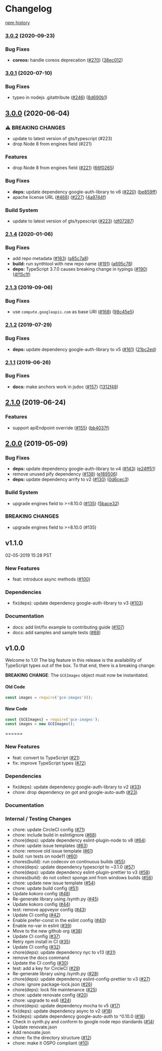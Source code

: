 # Changelog

[npm history][1]

[1]: https://www.npmjs.com/package/gce-images?activeTab=versions

### [3.0.2](https://www.github.com/googleapis/nodejs-gce-images/compare/v3.0.1...v3.0.2) (2020-09-23)


### Bug Fixes

* **coreos:** handle coreos deprecation ([#270](https://www.github.com/googleapis/nodejs-gce-images/issues/270)) ([38ec012](https://www.github.com/googleapis/nodejs-gce-images/commit/38ec012cb376083e20b1d3b726f7bc8044ba647e))

### [3.0.1](https://www.github.com/googleapis/nodejs-gce-images/compare/v3.0.0...v3.0.1) (2020-07-10)


### Bug Fixes

* typeo in nodejs .gitattribute ([#246](https://www.github.com/googleapis/nodejs-gce-images/issues/246)) ([8d690b1](https://www.github.com/googleapis/nodejs-gce-images/commit/8d690b1fd7570573765c842a3b3e4c6162535824))

## [3.0.0](https://www.github.com/googleapis/nodejs-gce-images/compare/v2.1.4...v3.0.0) (2020-06-04)


### ⚠ BREAKING CHANGES

* update to latest version of gts/typescript (#223)
* drop Node 8 from engines field (#221)

### Features

* drop Node 8 from engines field ([#221](https://www.github.com/googleapis/nodejs-gce-images/issues/221)) ([66f0265](https://www.github.com/googleapis/nodejs-gce-images/commit/66f0265bddeb93d8c612b70d0d3cf386f5ce56b2))


### Bug Fixes

* **deps:** update dependency google-auth-library to v6 ([#220](https://www.github.com/googleapis/nodejs-gce-images/issues/220)) ([be859ff](https://www.github.com/googleapis/nodejs-gce-images/commit/be859ffce2c12da117a844146d18521dbe67424e))
* apache license URL ([#468](https://www.github.com/googleapis/nodejs-gce-images/issues/468)) ([#227](https://www.github.com/googleapis/nodejs-gce-images/issues/227)) ([4a9744f](https://www.github.com/googleapis/nodejs-gce-images/commit/4a9744fb9a77801a3e2bf0b59fc38631dc402769))


### Build System

* update to latest version of gts/typescript ([#223](https://www.github.com/googleapis/nodejs-gce-images/issues/223)) ([df07287](https://www.github.com/googleapis/nodejs-gce-images/commit/df0728732054ad79c6ea2ac57a4eb0aec063c0dd))

### [2.1.4](https://www.github.com/googleapis/nodejs-gce-images/compare/v2.1.3...v2.1.4) (2020-01-06)


### Bug Fixes

* add repo metadata ([#183](https://www.github.com/googleapis/nodejs-gce-images/issues/183)) ([a85c7a8](https://www.github.com/googleapis/nodejs-gce-images/commit/a85c7a89b6dbfbfc432c4a298d7910add1dfa66d))
* **build:** run synthtool with new repo name ([#191](https://www.github.com/googleapis/nodejs-gce-images/issues/191)) ([a695c78](https://www.github.com/googleapis/nodejs-gce-images/commit/a695c7879329ebf4765c4b03e0bc4da3ea6a20df))
* **deps:** TypeScript 3.7.0 causes breaking change in typings ([#190](https://www.github.com/googleapis/nodejs-gce-images/issues/190)) ([4f15c1f](https://www.github.com/googleapis/nodejs-gce-images/commit/4f15c1f133346f20d388bf42728e2e91a8745831))

### [2.1.3](https://www.github.com/googleapis/gce-images/compare/v2.1.2...v2.1.3) (2019-09-06)


### Bug Fixes

* use `compute.googleapis.com` as base URI ([#168](https://www.github.com/googleapis/gce-images/issues/168)) ([98c45e5](https://www.github.com/googleapis/gce-images/commit/98c45e5))

### [2.1.2](https://www.github.com/googleapis/gce-images/compare/v2.1.1...v2.1.2) (2019-07-29)


### Bug Fixes

* **deps:** update dependency google-auth-library to v5 ([#161](https://www.github.com/googleapis/gce-images/issues/161)) ([21bc2ed](https://www.github.com/googleapis/gce-images/commit/21bc2ed))

### [2.1.1](https://www.github.com/googleapis/gce-images/compare/v2.1.0...v2.1.1) (2019-06-26)


### Bug Fixes

* **docs:** make anchors work in jsdoc ([#157](https://www.github.com/googleapis/gce-images/issues/157)) ([1312f48](https://www.github.com/googleapis/gce-images/commit/1312f48))

## [2.1.0](https://www.github.com/googleapis/gce-images/compare/v2.0.0...v2.1.0) (2019-06-24)


### Features

* support apiEndpoint override ([#155](https://www.github.com/googleapis/gce-images/issues/155)) ([bb4037f](https://www.github.com/googleapis/gce-images/commit/bb4037f))

## [2.0.0](https://www.github.com/googleapis/gce-images/compare/v1.1.0...v2.0.0) (2019-05-09)


### Bug Fixes

* **deps:** update dependency google-auth-library to v4 ([#143](https://www.github.com/googleapis/gce-images/issues/143)) ([e24ff51](https://www.github.com/googleapis/gce-images/commit/e24ff51))
* remove unused pify dependency ([#138](https://www.github.com/googleapis/gce-images/issues/138)) ([e189506](https://www.github.com/googleapis/gce-images/commit/e189506))
* **deps:** update dependency arrify to v2 ([#130](https://www.github.com/googleapis/gce-images/issues/130)) ([0d6cec3](https://www.github.com/googleapis/gce-images/commit/0d6cec3))


### Build System

* upgrade engines field to >=8.10.0 ([#135](https://www.github.com/googleapis/gce-images/issues/135)) ([5bace32](https://www.github.com/googleapis/gce-images/commit/5bace32))


### BREAKING CHANGES

* upgrade engines field to >=8.10.0 (#135)

## v1.1.0

02-05-2019 15:28 PST

### New Features
- feat: introduce async methods ([#100](https://github.com/googleapis/gce-images/pull/100))

### Dependencies
- fix(deps): update dependency google-auth-library to v3 ([#103](https://github.com/googleapis/gce-images/pull/103))

### Documentation
- docs: add lint/fix example to contributing guide ([#107](https://github.com/googleapis/gce-images/pull/107))
- docs: add samples and sample tests ([#88](https://github.com/googleapis/gce-images/pull/88))

## v1.0.0

Welcome to 1.0! The big feature in this release is the availability of TypeScript types out of the box.  To that end, there is a breaking change:

**BREAKING CHANGE**: The `GCEImages` object must now be instantiated.

#### Old Code
```js
const images = require('gce-images')();
```

#### New Code
```js
const {GCEImages} = require('gce-images');
const images = new GCEImages();
```
======

### New Features
- feat: convert to TypeScript ([#21](https://github.com/GoogleCloudPlatform/gce-images/pull/21))
- fix: improve TypeScript types ([#72](https://github.com/GoogleCloudPlatform/gce-images/pull/72))

### Dependencies
- fix(deps): update dependency google-auth-library to v2 ([#33](https://github.com/GoogleCloudPlatform/gce-images/pull/33))
- chore: drop dependency on got and google-auto-auth ([#23](https://github.com/GoogleCloudPlatform/gce-images/pull/23))

### Documentation

### Internal / Testing Changes
- chore: update CircleCI config ([#71](https://github.com/GoogleCloudPlatform/gce-images/pull/71))
- chore: include build in eslintignore ([#68](https://github.com/GoogleCloudPlatform/gce-images/pull/68))
- chore(deps): update dependency eslint-plugin-node to v8 ([#64](https://github.com/GoogleCloudPlatform/gce-images/pull/64))
- chore: update issue templates ([#63](https://github.com/GoogleCloudPlatform/gce-images/pull/63))
- chore: remove old issue template ([#61](https://github.com/GoogleCloudPlatform/gce-images/pull/61))
- build: run tests on node11 ([#60](https://github.com/GoogleCloudPlatform/gce-images/pull/60))
- chores(build): run codecov on continuous builds ([#55](https://github.com/GoogleCloudPlatform/gce-images/pull/55))
- chore(deps): update dependency typescript to ~3.1.0 ([#57](https://github.com/GoogleCloudPlatform/gce-images/pull/57))
- chore(deps): update dependency eslint-plugin-prettier to v3 ([#58](https://github.com/GoogleCloudPlatform/gce-images/pull/58))
- chores(build): do not collect sponge.xml from windows builds ([#56](https://github.com/GoogleCloudPlatform/gce-images/pull/56))
- chore: update new issue template ([#54](https://github.com/GoogleCloudPlatform/gce-images/pull/54))
- chore: update build config ([#51](https://github.com/GoogleCloudPlatform/gce-images/pull/51))
- Update kokoro config ([#48](https://github.com/GoogleCloudPlatform/gce-images/pull/48))
- Re-generate library using /synth.py ([#45](https://github.com/GoogleCloudPlatform/gce-images/pull/45))
- Update kokoro config ([#44](https://github.com/GoogleCloudPlatform/gce-images/pull/44))
- test: remove appveyor config ([#43](https://github.com/GoogleCloudPlatform/gce-images/pull/43))
- Update CI config ([#42](https://github.com/GoogleCloudPlatform/gce-images/pull/42))
- Enable prefer-const in the eslint config ([#40](https://github.com/GoogleCloudPlatform/gce-images/pull/40))
- Enable no-var in eslint ([#39](https://github.com/GoogleCloudPlatform/gce-images/pull/39))
- Move to the new github org ([#38](https://github.com/GoogleCloudPlatform/gce-images/pull/38))
- Update CI config ([#37](https://github.com/GoogleCloudPlatform/gce-images/pull/37))
- Retry npm install in CI ([#35](https://github.com/GoogleCloudPlatform/gce-images/pull/35))
- Update CI config ([#32](https://github.com/GoogleCloudPlatform/gce-images/pull/32))
- chore(deps): update dependency nyc to v13 ([#31](https://github.com/GoogleCloudPlatform/gce-images/pull/31))
- remove the docs command
- Update the CI config ([#30](https://github.com/GoogleCloudPlatform/gce-images/pull/30))
- test: add a key for CircleCI ([#29](https://github.com/GoogleCloudPlatform/gce-images/pull/29))
- Re-generate library using /synth.py ([#28](https://github.com/GoogleCloudPlatform/gce-images/pull/28))
- chore(deps): update dependency eslint-config-prettier to v3 ([#27](https://github.com/GoogleCloudPlatform/gce-images/pull/27))
- chore: ignore package-lock.json ([#26](https://github.com/GoogleCloudPlatform/gce-images/pull/26))
- chore(deps): lock file maintenance ([#25](https://github.com/GoogleCloudPlatform/gce-images/pull/25))
- chore: update renovate config ([#20](https://github.com/GoogleCloudPlatform/gce-images/pull/20))
- chore: upgrade to es6 ([#24](https://github.com/GoogleCloudPlatform/gce-images/pull/24))
- chore(deps): update dependency mocha to v5 ([#17](https://github.com/GoogleCloudPlatform/gce-images/pull/17))
- fix(deps): update dependency async to v2 ([#18](https://github.com/GoogleCloudPlatform/gce-images/pull/18))
- fix(deps): update dependency google-auto-auth to ^0.10.0 ([#16](https://github.com/GoogleCloudPlatform/gce-images/pull/16))
- Check in synth.py and conform to google node repo standards ([#14](https://github.com/GoogleCloudPlatform/gce-images/pull/14))
- Update renovate.json
- Add renovate.json
- chore: fix the directory structure ([#12](https://github.com/GoogleCloudPlatform/gce-images/pull/12))
- chore: make it OSPO compliant ([#10](https://github.com/GoogleCloudPlatform/gce-images/pull/10))
